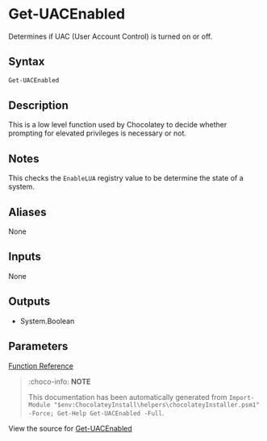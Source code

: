 ﻿---
Order: 120
xref: get-uacenabled
Title: Get-UACEnabled
Description: Information on Get-UACEnabled function
RedirectFrom:
  - docs/helpers-get-uac-enabled
  - docs/helpersgetuacenabled
---

# Get-UACEnabled

<!-- This documentation is automatically generated from https://github.com/chocolatey/choco/blob/master/src/chocolatey.resources/helpers/functions/Get-UACEnabled.ps1 using https://github.com/chocolatey/choco/blob/master/GenerateDocs.ps1. Contributions are welcome at the original location(s). -->

Determines if UAC (User Account Control) is turned on or off.

## Syntax

~~~powershell
Get-UACEnabled
~~~

## Description

This is a low level function used by Chocolatey to decide whether
prompting for elevated privileges is necessary or not.

## Notes

This checks the `EnableLUA` registry value to be determine the state of
a system.

## Aliases

None

## Inputs

None

## Outputs


 * System.Boolean


## Parameters
 



[Function Reference](xref:powershell-reference)

> :choco-info: **NOTE**
>
> This documentation has been automatically generated from `Import-Module "$env:ChocolateyInstall\helpers\chocolateyInstaller.psm1" -Force; Get-Help Get-UACEnabled -Full`.

View the source for [Get-UACEnabled](https://github.com/chocolatey/choco/blob/master/src/chocolatey.resources/helpers/functions/Get-UACEnabled.ps1)
